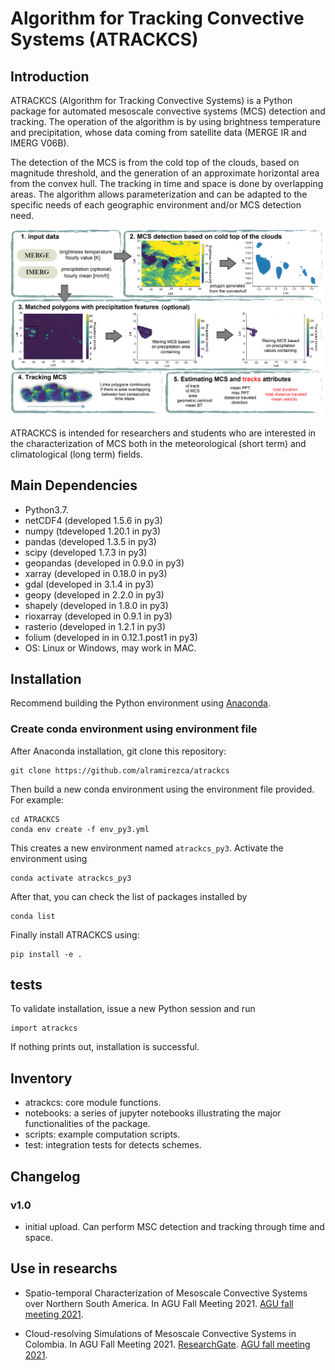 # Algorithm for Tracking Convective Systems (ATRACKCS)

## Introduction

ATRACKCS (Algorithm for Tracking Convective Systems) is a Python package for automated mesoscale convective systems (MCS) detection and tracking. The operation of the algorithm is by using brightness temperature and precipitation, whose data coming from satellite data (MERGE IR and IMERG V06B). 

The detection of the MCS is from the cold top of the clouds, based on magnitude threshold, and the generation of an approximate horizontal area from the convex hull. The tracking in time and space is done by overlapping areas. The algorithm allows parameterization and can be adapted to the specific needs of each geographic environment and/or MCS detection need.

![](joss/resume_atrackcs.png)

ATRACKCS is intended for researchers and students who are interested in the characterization of MCS both in the meteorological (short term) and climatological (long term) fields.

## Main Dependencies

* Python3.7.
* netCDF4 (developed 1.5.6 in py3)
* numpy (tdeveloped 1.20.1 in py3)
* pandas (developed 1.3.5 in py3)
* scipy (developed 1.7.3 in py3)
* geopandas (developed in 0.9.0 in py3)
* xarray (developed in 0.18.0 in py3)
* gdal (developed in 3.1.4 in py3)
* geopy (developed in 2.2.0 in py3)
* shapely (developed in 1.8.0 in py3)
* rioxarray (developed in 0.9.1 in py3)
* rasterio (developed in 1.2.1 in py3)
* folium (developed in in 0.12.1.post1 in py3)
* OS: Linux or Windows, may work in MAC.

## Installation

Recommend building the Python environment using [Anaconda](https://www.anaconda.com/distribution/).

### Create conda environment using environment file

After Anaconda installation, git clone this repository:

```
git clone https://github.com/alramirezca/atrackcs
```

Then build a new conda environment using the environment file provided. For example:

```
cd ATRACKCS
conda env create -f env_py3.yml
```

This creates a new environment named `atrackcs_py3`. Activate the environment using

```
conda activate atrackcs_py3
```

After that, you can check the list of packages installed by

```
conda list
```

Finally install ATRACKCS using:

```
pip install -e .
```
## tests

To validate installation, issue a new Python session and run

```
import atrackcs
```

If nothing prints out, installation is successful.

## Inventory

* atrackcs: core module functions.
* notebooks: a series of jupyter notebooks illustrating the major functionalities of the package.
* scripts: example computation scripts. 
* test: integration tests for detects schemes.

## Changelog

### v1.0

* initial upload. Can perform MSC detection and tracking through time and space.

## Use in researchs

* Spatio-temporal Characterization of Mesoscale Convective Systems over Northern South America. In AGU Fall Meeting 2021.
[AGU fall meeting 2021](https://agu.confex.com/agu/fm21/meetingapp.cgi/Paper/874852).

* Cloud-resolving Simulations of Mesoscale Convective Systems in Colombia. In AGU Fall Meeting 2021.
[ResearchGate](https://www.researchgate.net/publication/357975142_Cloud-resolving_Simulations_of_Mesoscale_Convective_Systems_in_Colombia).
[AGU fall meeting 2021](https://agu.confex.com/agu/fm21/meetingapp.cgi/Paper/875417).

